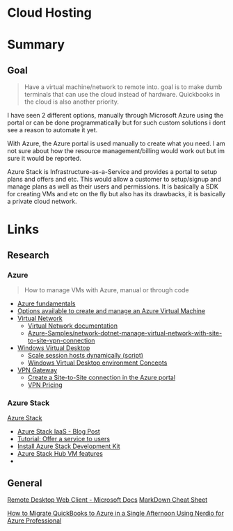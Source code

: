 # Cloud Hosting

# Summary
## Goal
> Have a virtual machine/network to remote into. goal is to make dumb terminals that can use the cloud instead of hardware. Quickbooks in the cloud is also another priority. 

I have seen 2 different options, manually through Microsoft Azure using the portal or can be done programmatically but for such custom solutions i dont see a reason to automate it yet. 

With Azure, the Azure portal is used manually to create what you need. I am not sure about how the resource management/billing would work out but im sure it would be reported. 

Azure Stack is Infrastructure-as-a-Service and provides a portal to setup plans and offers and etc. This would allow a customer to setup/signup and manage plans as well as their users and permissions.
It is basically a SDK for creating VMs and etc on the fly but also has its drawbacks, it is basically a private cloud network. 


# Links

## Research

### Azure
> How to manage VMs with Azure, manual or through code



* [Azure fundamentals](https://docs.microsoft.com/en-us/learn/paths/azure-fundamentals/)
* [Options available to create and manage an Azure Virtual Machine](https://docs.microsoft.com/en-us/learn/modules/intro-to-azure-virtual-machines/4-describe-other-create-vm-options)
* [Virtual Network](https://azure.microsoft.com/en-us/services/virtual-network/)
    * [Virtual Network documentation](https://docs.microsoft.com/en-us/azure/virtual-network/)
    * [Azure-Samples/network-dotnet-manage-virtual-network-with-site-to-site-vpn-connection](https://github.com/Azure-Samples/network-dotnet-manage-virtual-network-with-site-to-site-vpn-connection)
* [Windows Virtual Desktop](https://azure.microsoft.com/en-us/services/virtual-desktop/)
    * [Scale session hosts dynamically (script)](https://docs.microsoft.com/en-us/azure/virtual-desktop/set-up-scaling-script)
    * [Windows Virtual Desktop environment Concepts](https://docs.microsoft.com/en-us/azure/virtual-desktop/environment-setup)
* [VPN Gateway](https://azure.microsoft.com/en-us/services/vpn-gateway/)
    * [Create a Site-to-Site connection in the Azure portal](https://docs.microsoft.com/en-us/azure/vpn-gateway/vpn-gateway-howto-site-to-site-resource-manager-portal)
    * [VPN Pricing](https://azure.microsoft.com/en-us/pricing/details/vpn-gateway/)



### Azure Stack
[Azure Stack](https://azure.microsoft.com/en-us/overview/azure-stack/)
* [Azure Stack IaaS - Blog Post](https://azure.microsoft.com/en-us/blog/azure-stack-iaas-part-one/)
* [Tutorial: Offer a service to users](https://docs.microsoft.com/en-us/azure-stack/operator/tutorial-offer-services?view=azs-1910)
* [Install Azure Stack Development Kit](https://docs.microsoft.com/en-us/azure-stack/asdk/asdk-install?view=azs-1910)
* [Azure Stack Hub VM features](https://docs.microsoft.com/en-us/azure-stack/user/azure-stack-vm-considerations?view=azs-1910)
* 

## General
[Remote Desktop Web Client - Microsoft Docs](https://docs.microsoft.com/en-us/windows-server/remote/remote-desktop-services/clients/remote-desktop-web-client)
[MarkDown Cheat Sheet](https://www.markdownguide.org/cheat-sheet/)

[How to Migrate QuickBooks to Azure in a Single Afternoon Using Nerdio for Azure Professional](https://getnerdio.com/academy/migrate-quickbooks-to-azure/)
